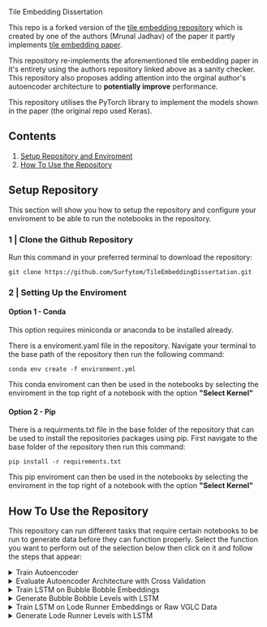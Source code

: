 Tile Embedding Dissertation

This repo is a forked version of the [tile embedding repository](https://github.com/js-mrunal/tile_embeddings) which is created by one of the authors (Mrunal Jadhav) of the paper it partly implements [tile embedding paper](https://ojs.aaai.org/index.php/AIIDE/article/view/18888).

This repository re-implements the aforementioned tile embedding paper in it's entirety using the authors repository linked above as a sanity checker. This repository also proposes adding attention into the orginal author's autoencoder architecture to **potentially improve** performance.

This repository utilises the PyTorch library to implement the models shown in the paper (the original repo used Keras).

## Contents
1. [Setup Repository and Enviroment](#setup-repository)
2. [How To Use the Repository](#how-to-use-the-repository)

## Setup Repository

This section will show you how to setup the repository and configure your enviroment to be able to run the notebooks in the repository.

### 1 | Clone the Github Repository
Run this command in your preferred terminal to download the repository:

```
git clone https://github.com/Surfytom/TileEmbeddingDissertation.git
```

### 2 | Setting Up the Enviroment

#### Option 1 - Conda

This option requires miniconda or anaconda to be installed already.

There is a enviroment.yaml file in the repository. Navigate your terminal to the base path of the repository then run the following command:

```
conda env create -f environment.yml
```
This conda enviroment can then be used in the notebooks by selecting the enviroment in the top right of a notebook with the option **"Select Kernel"**

#### Option 2 - Pip

There is a requirments.txt file in the base folder of the repository that can be used to install the repositories packages using pip. First navigate to the base folder of the repository then run this command:

```
pip install -r requirements.txt
```
This pip enviroment can then be used in the notebooks by selecting the enviroment in the top right of a notebook with the option **"Select Kernel"**

## How To Use the Repository

This repository can run different tasks that require certain notebooks to be run to generate data before they can function properly. Select the function you want to perform out of the selection below then click on it and follow the steps that appear:

<details>
<summary>Train Autoencoder</summary>

## Train Autoencoder

This section covers how to setup the repository and generate training data to then train an autoencoder to generate tile embeddings.

### Step 1

Run the first 3 cells of the notebook named ["AutoEncoderTrainingDataGeneration.ipynb"](./src/AutoEncoderTrainingDataGeneration.ipynb). This will generate the csv file: ```../data/tomData/unshuffled3x3tiles.csv```. You can rename this file but remember to change where this file path is referenced in other notebooks.

### Step 2

Now go to the notebook named ["AutoEncoderTraining.ipynb"](./src/AutoEncoderTraining.ipynb). Make sure you select a unique model name by changing the ```MODELNAME``` variable in the ```first cell```. This name will be used throughout the notebooks to load appropriate data from your trained autoencoder.

After naming the autoencoder run ```the first 5 cells```. The cell that trains the autoencoder will take a while especially on older machines so be patient. After it's finished training the model weights should be saved in the path ```src/Models/MODELNAME/MODELNAME.pt```.

**Optional TSNE Visualization**

Running the ```last 3 cells``` of the ["AutoEncoderTraining.ipynb"](./src/AutoEncoderTraining.ipynb) notebook will generate embeddings for the dataset generated in step 1. A graph will be displayed below the last cell showing a TSNE graph of your models embeddings space. This graph will be saved into your ```src/Models/MODELSNAME``` folder.

</details>

<details>
<summary>Evaluate Autoencoder Architecture with Cross Validation</summary>

## Evaluate Autoencoder Architecture with Cross Validation

Complete [Step 1](#step-1) in the Train An Autoencoder section and then come back for the next steps.

### Step 1

Go to the notebook named ["AutoEncoderCrossValidation.ipynb"](./src/AutoEncoderCrossValidation.ipynb). Make sure the variable ```MODELARCH``` in the ```first cell``` is set to the autoencoder architecture you want to test. The choices of model architectures are ```Models.TileEmbeddingVAE```, ```Models.TileEmbeddingVAEwMHA``` or a custom model with the same input and output shapes.

### Step 2

Run ```all cells in order``` and the results should be printed out in the output of the ```last cell```.

</details>

<details>
<summary>Train LSTM on Bubble Bobble Embeddings</summary>

## Train LSTM on Bubble Bobble Embeddings

Make sure you have a trained autoencoder that can generate embeddings. There should be one ready to go in the repository by default. If not follow the [Train an Autoencoder](#train-an-autoencoder) section and then come back to complete the next steps.

### Step 1

Open the notebook named ["BubbleBobbleLevelUnifiedRepGeneration.ipynb"](./src/BubbleBobbleLevelUnifiedRepGeneration.ipynb). Make sure the variable ```MODELNAME``` in the ```first cell``` is set to the autoencoder you want to use to generate the bubble bobble level embeddings.

### Step 2

Run ```all cells in order```. This should generate the folder ```./Models/MODELNAME/LevelUnifiedRep/BubbleBobble``` which contains the embedding files and embeddings maps for the bubble bobble levels. The mappings will be used to aid generating the levels. The embedded levels will be used to generate the training data for the LSTM.

### Step 3

Open the notebook named ["BubbleBobbleLSTMTraining.ipynb"](./src/BubbleBobbleLSTMTraining.ipynb). Ensure the ```MODELNAME``` variable in the ```first cell``` is the same as used in previous steps. 

Then ```run all cells in order```. 

Training the LSTM will take some time so be patient. After training has finished the LSTM model weights should be saved to the path: ```./Models/MODELNAME/BubbleBobbleLSTM.pt```.

Now if you want to generate bubble bobble levels using the trained LSTM follow the [Generate Bubble Bobble Levels with LSTM](#generate-bubble-bobble-levels-with-lstm) section.

</details>

<details>
<summary>Generate Bubble Bobble Levels with LSTM</summary>

## Generate Bubble Bobble Levels with LSTM

Ensure you have a trained LSTM model trained on bubble bobble embeddings. There should be one by default in the repository. If not follow the steps in the [Train LSTM on Bubble Bobble Embeddings](#train-lstm-on-bubble-bobble-embeddings) section then come back to complete this section.

### Step 1

Open the notebook named ["BubbleBobbleLSTMGeneration.ipynb"](./src/BubbleBobbleLSTMGeneration.ipynb). Once opened ensure the ```MODELNAME``` is set to the embedding model named used to generate the bubble bobble levels embeddings **NOT THE NAME OF THE LSTM MODEL WEIGHT FILE**.

Set the ```NUMBEROFLEVELS``` variable to the amount of levels you want to generate.

Set the ```RANDOMSEED``` variable to a different number if you want different levels to be generated.

### Step 2

Run ```all cells in order``` and ```NUMBEROFLEVELS``` levels should generate and display in the output of the ```last cell```.

</details>

<details>
<summary>Train LSTM on Lode Runner Embeddings or Raw VGLC Data</summary>

## Train LSTM on Lode Runner Embeddings or Raw VGLC Data

Make sure you have a trained autoencoder that can generate embeddings. There should be one ready to go in the repository by default. If not follow the [Train an Autoencoder](#train-an-autoencoder) section and then come back to complete the next steps.

Most notebooks in this section have 2 variants. The VGLC enabled you to use Raw VGLC Data to train and the Embed variant which enable you to train using embeddings. Decide which one you want to do and choose the appriorite linked notebooks in each of the steps below.

### Step 1

Open the notebook named ["LodeRunnerLevelUnifiedRepGeneration.ipynb"](./src/LodeRunnerLevelUnifiedRepGeneration.ipynb). Edit the variable ```MODELNAME``` to match the embedding model you want to use.

### Step 2

Run ```all cells in order```. You should now have the folder ```./Models/MODELNAME/LevelUnifiedRep/LodeRunner``` containing the Lode Runner level mappings and embeddings. These will be used in the training data generation and level generation process.

### Step 3

Open the notebook named ["LodeRunnerLSTMTrainingDataGeneration.ipynb"](./src/LodeRunnerLSTMTrainingDataGeneration.ipynb). Edit the variable ```MODELNAME``` to match the embedding model you used in ```step 1```.

Now run the ```first cell```. You will then see two titles. One for embeddings training data generation and one for raw VGLC training data generation. Decide which one you need to use (most likely embedding generation) and run ```all cells in order below the chosen title```.

This will take a while to complete but you should see batches of training data being saved to the path: ```./Models/MODELNAME/LRLSTMData```. These batches needed to be saved to disk as the authors PC's memory and GPU VRAM were too small to load the entirety of the training data in to memory at once.

### Step 4

Open the notebook named ["LodeRunnerLSTMTrainingEmbed.ipynb"](./src/LodeRunnerLSTMTrainingEmbed.ipynb)/["LodeRunnerLSTMTrainingVGLC.ipynb"](./src/LodeRunnerLSTMTrainingVGLC.ipynb). Edit the variable ```MODELNAME``` to match the embedding model you used in ```step 1```.

Then run ```all cells in order```.

Training will take a long time. Reduce the epochs to achieve quicker results (performance will most likely decrease).

After training the LSTM model weights will be saved to the path: ```./Models/MODELNAME/LodeRunnerLSTM.pt```.

Now if you want to generate Lode Runner levels follow the [Generate Lode Runner Levels with LSTM](#generate-lode-runner-levels-with-lstm) section.

</details>

<details>
<summary>Generate Lode Runner Levels with LSTM</summary>

## Generate Lode Runner Levels with LSTM

Ensure that you have a LSTM trained on Lode Runner Embeddings or Raw VGLC data to generate Lode Runner levels with. There should be one be default in the repository. If not follow the [Train LSTM on Lode Runner Embeddings or Raw VGLC Data](#train-lstm-on-lode-runner-embeddings-or-raw-vglc-data) section then come back to complete this section.

### Step 1

Open the notebook named ["LodeRunnerLSTMGenerationEmbed.ipynb"](./src/LodeRunnerLSTMGenerationEmbed.ipynb)/["LodeRunnerLSTMGenerationVGLC.ipynb"](./src/LodeRunnerLSTMGenerationVGLC.ipynb). Once opened ensure the ```MODELNAME``` is set to the embedding model named used to generate the Lode Runner levels embeddings **NOT THE NAME OF THE LSTM MODEL WEIGHT FILE**.

Set the ```NUMBEROFLEVELS``` variable to the amount of levels you want to generate.

Set the ```RANDOMSEED``` variable to a different number if you want different levels to be generated.

### Step 2

Run ```all cells in order``` and ```NUMBEROFLEVELS``` levels should generate and display in the output of the ```last cell```.

</details>
